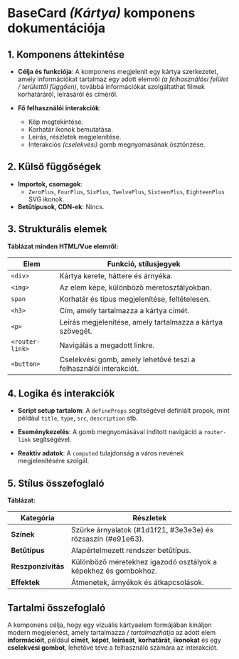 # **BaseCard *(Kártya)* komponens dokumentációja**

## **1. Komponens áttekintése**
- **Célja és funkciója**: A komponens megjelenít egy kártya szerkezetet, amely információkat tartalmaz egy adott elemről *(a felhasználási felület / területtől függően)*, továbbá információkat szolgáltathat filmek korhatáráról, leírásáról és címéről.

- **Fő felhasználói interakciók**:
  - Kép megtekintése.
  - Korhatár ikonok bemutatása.
  - Leírás, részletek megjelenítése.
  - Interakciós *(cselekvési)* gomb megnyomásának ösztönzése.

## **2. Külső függőségek**
- **Importok, csomagok**:
  - `ZeroPlus`, `FourPlus`, `SixPlus`, `TwelvePlus`, `SixteenPlus`, `EighteenPlus` SVG ikonok.
- **Betűtípusok, CDN-ek**: Nincs.

## **3. Strukturális elemek**
**Táblázat minden HTML/Vue elemről:**

| **Elem**        | **Funkció, stílusjegyek**                                         |
| --------------- | ----------------------------------------------------------------- |
| `<div>`         | Kártya kerete, háttere és árnyéka.                                |
| `<img>`         | Az elem képe, különböző méretosztályokban.                        |
| `span`          | Korhatár és típus megjelenítése, feltételesen.                    |
| `<h3>`          | Cím, amely tartalmazza a kártya címét.                            |
| `<p>`           | Leírás megjelenítése, amely tartalmazza a kártya szövegét.        |
| `<router-link>` | Navigálás a megadott linkre.                                      |
| `<button>`      | Cselekvési gomb, amely lehetővé teszi a felhasználói interakciót. |

## **4. Logika és interakciók**

- **Script setup tartalom**: A `defineProps` segítségével definiált propok, mint például `title`, `type`, `src`, `description` stb.

- **Eseménykezelés**: A gomb megnyomásával indított navigáció a `router-link` segítségével.

- **Reaktív adatok**: A `computed` tulajdonság a város nevének megjelenítésére szolgál.

## **5. Stílus összefoglaló**
**Táblázat:**

| **Kategória**      | **Részletek**                                                   |
| ------------------ | --------------------------------------------------------------- |
| **Színek**         | Szürke árnyalatok (#1d1f21, #3e3e3e) és rózsaszín (#e91e63).    |
| **Betűtípus**      | Alapértelmezett rendszer betűtípus.                             |
| **Reszponzivitás** | Különböző méretekhez igazodó osztályok a képekhez és gombokhoz. |
| **Effektek**       | Átmenetek, árnyékok és átkapcsolások.                           |

## **Tartalmi összefoglaló**
A komponens célja, hogy egy vizuális kártyaelem formájában kínáljon modern megjelenést, amely tartalmazza / *tartalmazhatja* az adott elem **információit**, például **címét**, **képét**, **leírását**, **korhatárát**, **ikonokat** és egy **cselekvési gombot**, lehetővé téve a felhasználó számára az interakciót.
